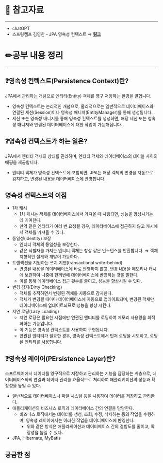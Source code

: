 # 🔗 참고자료

---

- chatGPT
- 스프링캠프 김영한 - JPA 영속성 컨텍스트 ⇒ [**링크**](https://www.youtube.com/watch?v=xqEVS8LzxZM&t=2s&ab_channel=springcamp.io)

# ✏공부 내용 정리

---

## ❓영속성 컨텍스트(Persistence Context)란?

JPA에서 관리하는 개념으로 엔티티(Entity) 객체를 영구 저장하는 환경을 말합니다.

- 영속성 컨텍스트는 논리적인 개념으로, 물리적으로는 일반적으로 데이터베이스와 연결된 세션(Session)이나 영속성 매니저(EntityManager)를 통해 생성됩니다.
- 세션 또는 영속성 매니저를 통해 영속성 컨텍스트를 생성하면, 해당 세션 또는 영속성 매니저와 연결된 데이터베이스에 대한 작업이 가능해집니다.

## ❓영속성 컨텍스트가 하는 일은?

JPA에서 엔티티 객체의 상태를 관리하며, 엔티티 객체와 데이터베이스의 테이블 사이의 매핑을 제공합니다.

- 엔티티 객체가 영속성 컨텍스트에 포함되면, JPA는 해당 객체의 변경을 자동으로 감지하고, 변경된 내용을 데이터베이스에 반영합니다.

## 영속성 컨텍스트의 이점

- 1차 캐시
    - 1차 캐시는 객체를 데이터베이스에서 가져올 때 사용되면,
      성능을 향상시키는 데 기여한다.
    - 만약 같은 엔티티가 여러 번 요청될 경우, 데이터베이스에 접근하지 않고 캐시에서 객체를 가져올 수 있다.
- 동일성(identity) 보장
    - 엔티티 객체의 동일성을 보장한다.
    - 같은 식별자를 가지는 엔티티 객체는 항상 같은 인스턴스를 반환합니다.
      ⇒ 객체지향적인 설계와 개발이 가능하다.
- 트랜잭션을 지원하는 쓰지 지연(transactional write-behind)
    - 변경된 내용을 데이터베이스에 바로 반영하지 않고,
      변경 내용을 메모리나 캐시에 보관하여 나중에 한꺼번에 데이터베이스에 반영하는 것을 말한다.
    - 이를 통해 데이터베이스 접근 횟수를 줄이고, 성능을 향상시킬 수 잇다.
- 변경 감지(Dirty Checking)
    - 객체를 추적하면서 변경된 객체를 자동으로 감지한다.
    - 객체가 변경될 때마다 데이터베이스에 자동으로 업데이트되며,
      변경된 객체만 데이터베이스에 업데이트되므로 성능을 향상 시킨다.
- 지연 로딩(Lazy Loading)
    - 지연 로딩은 필요한 시점에만 연관된 엔티티를 로딩하여 메모리 사용량을 최적화하는 기능입니다.
    - 이 기능은 영속성 컨텍스트를 사용하여 구현됩니다.
    - 연관된 엔티티가 필요한 경우, 영속성 컨텍스트에서 먼저 로딩을 시도하고, 로딩된 엔티티를 사용합니다.

## ❓영속성 레이어(PErsistence Layer)란?

소프트웨어에서 데이터를 영구적으로 저장하고 관리하는 기능을 담당하는 계층으로,
데이터베이스와의 연결과 데이터 관리를 효율적으로 처리하여 애플리케이션의 성능과 확장성을 높일 수 있다.

- 일반적으로 데이터베이스나 파일 시스템 등을 사용하여 데이터를 저장하고 관리한다.
- 애플리케이션의 비즈니스 로직과 데이터베이스 간의 연결을 담당한다.
    - 비즈니스 로직에서는 데이터를 생성, 조회, 수정, 삭제하는 등의 작업을 수행하며,
      영속성 레이어에서는 이러한 작업을 데이터베이스에 반영한다.
        - 위와 같은 방식은 애플리케이션과 데이터베이스 간의 결합도를 줄이고,
          확장성을 높일 수 있다.
- JPA, Hibernate, MyBatis

## 궁금한 점